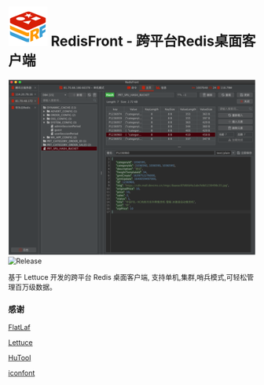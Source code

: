 ![logo](assets/logo.png) RedisFront - 跨平台Redis桌面客户端 
===============================
![Screenshot](screenshot/redisfront.png)
![Release](https://img.shields.io/badge/Release-1.0.0.B-green.svg)

基于 Lettuce 开发的跨平台 Redis 桌面客户端, 支持单机,集群,哨兵模式,可轻松管理百万级数据。


### 感谢

[FlatLaf](https://www.formdev.com/flatlaf/)

[Lettuce](https://lettuce.io/)

[HuTool](http://hutool.cn/)

[iconfont](https://www.iconfont.cn/)

